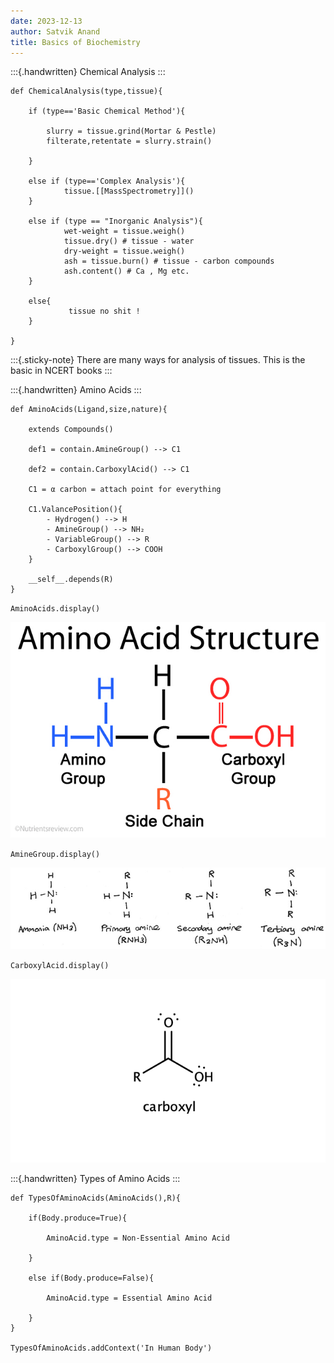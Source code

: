 ```yaml
---
date: 2023-12-13
author: Satvik Anand
title: Basics of Biochemistry
---
```

:::{.handwritten}
Chemical Analysis
:::

```{.code-block}
def ChemicalAnalysis(type,tissue){

	if (type=='Basic Chemical Method'){
	
		slurry = tissue.grind(Mortar & Pestle)
		filterate,retentate = slurry.strain()
		
	}
	
	else if (type=='Complex Analysis'){
			tissue.[[MassSpectrometry]]()
	}
	
	else if (type == "Inorganic Analysis"){
			wet-weight = tissue.weigh()
			tissue.dry() # tissue - water
			dry-weight = tissue.weigh()
			ash = tissue.burn() # tissue - carbon compounds
			ash.content() # Ca , Mg etc.
	}
	
	else{
			 tissue no shit !
	}

}
```


:::{.sticky-note}
There are many ways for analysis of tissues. This is the basic in NCERT books 
:::

:::{.handwritten}
Amino Acids
:::

```{.code-block}
def AminoAcids(Ligand,size,nature){

	extends Compounds()

	def1 = contain.AmineGroup() --> C1

	def2 = contain.CarboxylAcid() --> C1

	C1 = α carbon = attach point for everything

	C1.ValancePosition(){
		- Hydrogen() --> H
		- AmineGroup() --> NH₂
		- VariableGroup() --> R
		- CarboxylGroup() --> COOH
	}
	
	__self__.depends(R)
}
```

`` AminoAcids.display() ``

![Amino Acid basic Structure](./resources/amino-acid.jpg)

`` AmineGroup.display() ``

![Amine Group](./resources/amines.jpg)

`` CarboxylAcid.display() ``

![Carboxyl Group](./resources/carboxyl-group.png)

:::{.handwritten}
Types of Amino Acids
:::

```{.code-block}
def TypesOfAminoAcids(AminoAcids(),R){

	if(Body.produce=True){
	
		AminoAcid.type = Non-Essential Amino Acid
		
	}
	
	else if(Body.produce=False){
	
		AminoAcid.type = Essential Amino Acid
	
	}
}

TypesOfAminoAcids.addContext('In Human Body')
```

